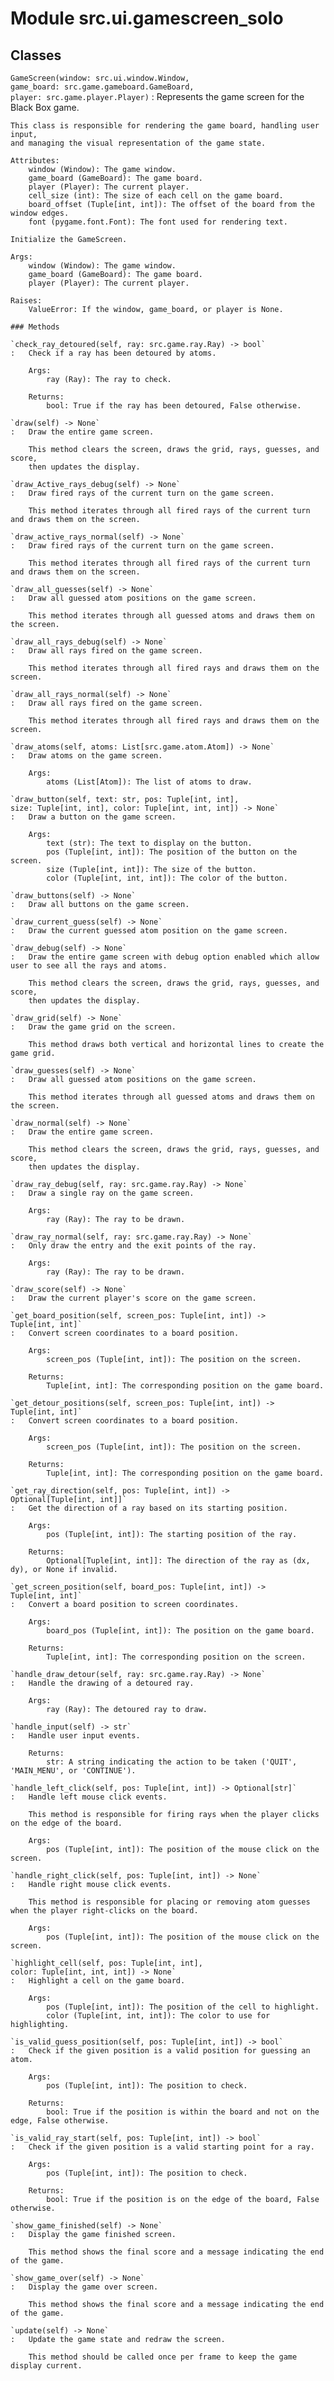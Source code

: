 Module src.ui.gamescreen_solo
=============================

Classes
-------

`GameScreen(window: src.ui.window.Window, game_board: src.game.gameboard.GameBoard, player: src.game.player.Player)`
:   Represents the game screen for the Black Box game.
    
    This class is responsible for rendering the game board, handling user input,
    and managing the visual representation of the game state.
    
    Attributes:
        window (Window): The game window.
        game_board (GameBoard): The game board.
        player (Player): The current player.
        cell_size (int): The size of each cell on the game board.
        board_offset (Tuple[int, int]): The offset of the board from the window edges.
        font (pygame.font.Font): The font used for rendering text.
    
    Initialize the GameScreen.
    
    Args:
        window (Window): The game window.
        game_board (GameBoard): The game board.
        player (Player): The current player.
    
    Raises:
        ValueError: If the window, game_board, or player is None.

    ### Methods

    `check_ray_detoured(self, ray: src.game.ray.Ray) ‑> bool`
    :   Check if a ray has been detoured by atoms.
        
        Args:
            ray (Ray): The ray to check.
        
        Returns:
            bool: True if the ray has been detoured, False otherwise.

    `draw(self) ‑> None`
    :   Draw the entire game screen.
        
        This method clears the screen, draws the grid, rays, guesses, and score,
        then updates the display.

    `draw_Active_rays_debug(self) ‑> None`
    :   Draw fired rays of the current turn on the game screen.
        
        This method iterates through all fired rays of the current turn and draws them on the screen.

    `draw_active_rays_normal(self) ‑> None`
    :   Draw fired rays of the current turn on the game screen.
        
        This method iterates through all fired rays of the current turn and draws them on the screen.

    `draw_all_guesses(self) ‑> None`
    :   Draw all guessed atom positions on the game screen.
        
        This method iterates through all guessed atoms and draws them on the screen.

    `draw_all_rays_debug(self) ‑> None`
    :   Draw all rays fired on the game screen.
        
        This method iterates through all fired rays and draws them on the screen.

    `draw_all_rays_normal(self) ‑> None`
    :   Draw all rays fired on the game screen.
        
        This method iterates through all fired rays and draws them on the screen.

    `draw_atoms(self, atoms: List[src.game.atom.Atom]) ‑> None`
    :   Draw atoms on the game screen.
        
        Args:
            atoms (List[Atom]): The list of atoms to draw.

    `draw_button(self, text: str, pos: Tuple[int, int], size: Tuple[int, int], color: Tuple[int, int, int]) ‑> None`
    :   Draw a button on the game screen.
        
        Args:
            text (str): The text to display on the button.
            pos (Tuple[int, int]): The position of the button on the screen.
            size (Tuple[int, int]): The size of the button.
            color (Tuple[int, int, int]): The color of the button.

    `draw_buttons(self) ‑> None`
    :   Draw all buttons on the game screen.

    `draw_current_guess(self) ‑> None`
    :   Draw the current guessed atom position on the game screen.

    `draw_debug(self) ‑> None`
    :   Draw the entire game screen with debug option enabled which allow user to see all the rays and atoms.
        
        This method clears the screen, draws the grid, rays, guesses, and score,
        then updates the display.

    `draw_grid(self) ‑> None`
    :   Draw the game grid on the screen.
        
        This method draws both vertical and horizontal lines to create the game grid.

    `draw_guesses(self) ‑> None`
    :   Draw all guessed atom positions on the game screen.
        
        This method iterates through all guessed atoms and draws them on the screen.

    `draw_normal(self) ‑> None`
    :   Draw the entire game screen.
        
        This method clears the screen, draws the grid, rays, guesses, and score,
        then updates the display.

    `draw_ray_debug(self, ray: src.game.ray.Ray) ‑> None`
    :   Draw a single ray on the game screen.
        
        Args:
            ray (Ray): The ray to be drawn.

    `draw_ray_normal(self, ray: src.game.ray.Ray) ‑> None`
    :   Only draw the entry and the exit points of the ray.
        
        Args:
            ray (Ray): The ray to be drawn.

    `draw_score(self) ‑> None`
    :   Draw the current player's score on the game screen.

    `get_board_position(self, screen_pos: Tuple[int, int]) ‑> Tuple[int, int]`
    :   Convert screen coordinates to a board position.
        
        Args:
            screen_pos (Tuple[int, int]): The position on the screen.
        
        Returns:
            Tuple[int, int]: The corresponding position on the game board.

    `get_detour_positions(self, screen_pos: Tuple[int, int]) ‑> Tuple[int, int]`
    :   Convert screen coordinates to a board position.
        
        Args:
            screen_pos (Tuple[int, int]): The position on the screen.
        
        Returns:
            Tuple[int, int]: The corresponding position on the game board.

    `get_ray_direction(self, pos: Tuple[int, int]) ‑> Optional[Tuple[int, int]]`
    :   Get the direction of a ray based on its starting position.
        
        Args:
            pos (Tuple[int, int]): The starting position of the ray.
        
        Returns:
            Optional[Tuple[int, int]]: The direction of the ray as (dx, dy), or None if invalid.

    `get_screen_position(self, board_pos: Tuple[int, int]) ‑> Tuple[int, int]`
    :   Convert a board position to screen coordinates.
        
        Args:
            board_pos (Tuple[int, int]): The position on the game board.
        
        Returns:
            Tuple[int, int]: The corresponding position on the screen.

    `handle_draw_detour(self, ray: src.game.ray.Ray) ‑> None`
    :   Handle the drawing of a detoured ray.
        
        Args:
            ray (Ray): The detoured ray to draw.

    `handle_input(self) ‑> str`
    :   Handle user input events.
        
        Returns:
            str: A string indicating the action to be taken ('QUIT', 'MAIN_MENU', or 'CONTINUE').

    `handle_left_click(self, pos: Tuple[int, int]) ‑> Optional[str]`
    :   Handle left mouse click events.
        
        This method is responsible for firing rays when the player clicks on the edge of the board.
        
        Args:
            pos (Tuple[int, int]): The position of the mouse click on the screen.

    `handle_right_click(self, pos: Tuple[int, int]) ‑> None`
    :   Handle right mouse click events.
        
        This method is responsible for placing or removing atom guesses when the player right-clicks on the board.
        
        Args:
            pos (Tuple[int, int]): The position of the mouse click on the screen.

    `highlight_cell(self, pos: Tuple[int, int], color: Tuple[int, int, int]) ‑> None`
    :   Highlight a cell on the game board.
        
        Args:
            pos (Tuple[int, int]): The position of the cell to highlight.
            color (Tuple[int, int, int]): The color to use for highlighting.

    `is_valid_guess_position(self, pos: Tuple[int, int]) ‑> bool`
    :   Check if the given position is a valid position for guessing an atom.
        
        Args:
            pos (Tuple[int, int]): The position to check.
        
        Returns:
            bool: True if the position is within the board and not on the edge, False otherwise.

    `is_valid_ray_start(self, pos: Tuple[int, int]) ‑> bool`
    :   Check if the given position is a valid starting point for a ray.
        
        Args:
            pos (Tuple[int, int]): The position to check.
        
        Returns:
            bool: True if the position is on the edge of the board, False otherwise.

    `show_game_finished(self) ‑> None`
    :   Display the game finished screen.
        
        This method shows the final score and a message indicating the end of the game.

    `show_game_over(self) ‑> None`
    :   Display the game over screen.
        
        This method shows the final score and a message indicating the end of the game.

    `update(self) ‑> None`
    :   Update the game state and redraw the screen.
        
        This method should be called once per frame to keep the game display current.